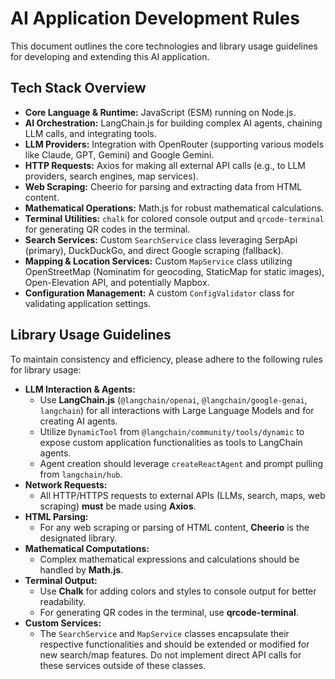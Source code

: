 # AI Application Development Rules

This document outlines the core technologies and library usage guidelines for developing and extending this AI application.

## Tech Stack Overview

*   **Core Language & Runtime:** JavaScript (ESM) running on Node.js.
*   **AI Orchestration:** LangChain.js for building complex AI agents, chaining LLM calls, and integrating tools.
*   **LLM Providers:** Integration with OpenRouter (supporting various models like Claude, GPT, Gemini) and Google Gemini.
*   **HTTP Requests:** Axios for making all external API calls (e.g., to LLM providers, search engines, map services).
*   **Web Scraping:** Cheerio for parsing and extracting data from HTML content.
*   **Mathematical Operations:** Math.js for robust mathematical calculations.
*   **Terminal Utilities:** `chalk` for colored console output and `qrcode-terminal` for generating QR codes in the terminal.
*   **Search Services:** Custom `SearchService` class leveraging SerpApi (primary), DuckDuckGo, and direct Google scraping (fallback).
*   **Mapping & Location Services:** Custom `MapService` class utilizing OpenStreetMap (Nominatim for geocoding, StaticMap for static images), Open-Elevation API, and potentially Mapbox.
*   **Configuration Management:** A custom `ConfigValidator` class for validating application settings.

## Library Usage Guidelines

To maintain consistency and efficiency, please adhere to the following rules for library usage:

*   **LLM Interaction & Agents:**
    *   Use **LangChain.js** (`@langchain/openai`, `@langchain/google-genai`, `langchain`) for all interactions with Large Language Models and for creating AI agents.
    *   Utilize `DynamicTool` from `@langchain/community/tools/dynamic` to expose custom application functionalities as tools to LangChain agents.
    *   Agent creation should leverage `createReactAgent` and prompt pulling from `langchain/hub`.
*   **Network Requests:**
    *   All HTTP/HTTPS requests to external APIs (LLMs, search, maps, web scraping) **must** be made using **Axios**.
*   **HTML Parsing:**
    *   For any web scraping or parsing of HTML content, **Cheerio** is the designated library.
*   **Mathematical Computations:**
    *   Complex mathematical expressions and calculations should be handled by **Math.js**.
*   **Terminal Output:**
    *   Use **Chalk** for adding colors and styles to console output for better readability.
    *   For generating QR codes in the terminal, use **qrcode-terminal**.
*   **Custom Services:**
    *   The `SearchService` and `MapService` classes encapsulate their respective functionalities and should be extended or modified for new search/map features. Do not implement direct API calls for these services outside of these classes.